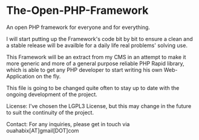 The-Open-PHP-Framework
======================

An open PHP framework for everyone and for everything.

I will start putting up the Framework's code bit by bit to ensure a clean and a stable release will be availble for a daily life real problems' solving use.

This Framework will be an extract from my CMS in an attempt to make it more generic and more of a general purpose reliable PHP Rapid library,
which is able to get any PHP developer to start writing his own Web-Application on the fly.

This file is going to be changed quite often to stay up to date with the ongoing development of the project.

License:
I've chosen the LGPL3 License, but this may change in the future to suit the continuity of the project.

Contact:
For any inquiries, please get in touch via ouahabix[AT]gmail[DOT]com